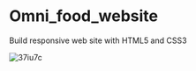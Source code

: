 # Omni_food_website
Build responsive web site with HTML5 and CSS3
 
![37iu7c](https://user-images.githubusercontent.com/37422000/62698508-975ee380-b9dd-11e9-8d21-0eccadff7674.gif)
